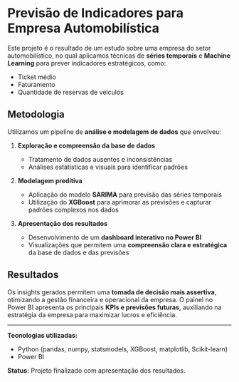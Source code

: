 # Previsão de Indicadores para Empresa Automobilística

Este projeto é o resultado de um estudo sobre uma empresa do setor automobilístico, no qual aplicamos técnicas de **séries temporais** e **Machine Learning** para prever indicadores estratégicos, como:

- Ticket médio  
- Faturamento  
- Quantidade de reservas de veículos  

## Metodologia

Utilizamos um pipeline de **análise e modelagem de dados** que envolveu:

1. **Exploração e compreensão da base de dados**  
   - Tratamento de dados ausentes e inconsistências  
   - Análises estatísticas e visuais para identificar padrões  

2. **Modelagem preditiva**  
   - Aplicação do modelo **SARIMA** para previsão das séries temporais  
   - Utilização do **XGBoost** para aprimorar as previsões e capturar padrões complexos nos dados  

3. **Apresentação dos resultados**  
   - Desenvolvimento de um **dashboard interativo no Power BI**  
   - Visualizações que permitem uma **compreensão clara e estratégica** da base de dados e das previsões  

## Resultados

Os insights gerados permitem uma **tomada de decisão mais assertiva**, otimizando a gestão financeira e operacional da empresa. O painel no Power BI apresenta os principais **KPIs e previsões futuras**, auxiliando na estratégia da empresa para maximizar lucros e eficiência.

---

**Tecnologias utilizadas:**  
- Python (pandas, numpy, statsmodels, XGBoost, matplotlib, Scikit-learn)  
- Power BI  

**Status:** Projeto finalizado com apresentação dos resultados.  
